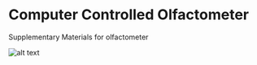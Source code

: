# Computer Controlled Olfactometer

Supplementary Materials for olfactometer

![alt text](https://pasteboard.co/IpuO9Olr.png)
